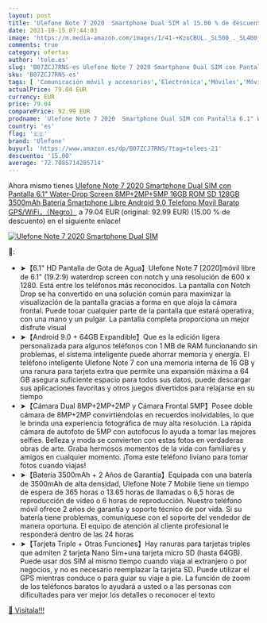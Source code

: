 ```yaml
---
layout: post
title: 'Ulefone Note 7 2020  Smartphone Dual SIM al 15.00 % de descuento'
date: 2021-10-15 07:44:03
image: 'https://m.media-amazon.com/images/I/41-+KzoCBUL._SL500_._SL400_.jpg'
comments: true
category: ofertas
author: 'tole.es'
slug: 'B07ZCJ7RNS-es Ulefone Note 7 2020 Smartphone Dual SIM con Pantalla 6.1"...'
sku: 'B07ZCJ7RNS-es'
tags: [ 'Comunicación móvil y accesorios','Electrónica','Móviles','Móviles y smartphones libres','android','ulefone', ]
actualPrice: 79.04 EUR
currency: EUR
price: 79.04
comparePrice: 92.99 EUR
prodname: 'Ulefone Note 7 2020  Smartphone Dual SIM con Pantalla 6.1" Water-Drop Screen  8MP+2MP+5MP  16GB ROM  SD 128GB   3500mAh Batería Smartphone Libre  Android 9.0 Telefono Movil Barato  GPS/WiFi，（Negro）'
country: 'es'
flag: '🇪🇸'
brand: 'Ulefone'
buyurl: 'https://www.amazon.es/dp/B07ZCJ7RNS/?tag=tolees-21'
descuento: '15.00'
average: '72.7085714285714'
---
```


Ahora mismo tienes [Ulefone Note 7 2020  Smartphone Dual SIM con Pantalla 6.1" Water-Drop Screen  8MP+2MP+5MP  16GB ROM  SD 128GB   3500mAh Batería Smartphone Libre  Android 9.0 Telefono Movil Barato  GPS/WiFi，（Negro）](https://www.amazon.es/dp/B07ZCJ7RNS/?tag=tolees-21) a 79.04 EUR (original: 92.99 EUR) (15.00 %  de descuento) en el siguiente enlace!

[![Ulefone Note 7 2020  Smartphone Dual SIM](https://m.media-amazon.com/images/I/41-+KzoCBUL._SL500_._SL400_.jpg)](https://www.amazon.es/dp/B07ZCJ7RNS/?tag=tolees-21)

🔎:

- ➤【6.1" HD Pantalla de Gota de Agua】Ulefone Note 7 [2020]móvil libre de 6.1" (19.2:9) waterdrop screen con notch y una resolución de 600 x 1280. Está entre los teléfonos más reconocidos. La pantalla con Notch Drop se ha convertido en una solución común para maximizar la visualización de la pantalla gracias a forma en que aloja la cámara frontal. Puede tocar cualquier parte de la pantalla que estará operativa, con una mano y un pulgar. La pantalla completa proporciona un mejor disfrute visual
- ➤【Android 9.0 + 64GB Expandible】Que es la edición ligera personalizada para algunos teléfonos con 1 MB de RAM funcionando sin problemas, el sistema inteligente puede ahorrar memoria y energía. El teléfono inteligente Ulefone Note 7 con una memoria interna de 16 GB y una ranura para tarjeta extra que permite una expansión máxima a 64 GB asegura suficiente espacio para todos sus datos, puede descargar sus aplicaciones favoritas y otros juegos divertidos para relajarse en su tiempo
- ➤【Cámara Dual 8MP+2MP+2MP y Cámara Frontal 5MP】Posee doble cámara de 8MP+2MP convirtiéndolas en recuerdos inolvidables, lo que le brinda una experiencia fotográfica de muy alta resolución. La rápida cámara de autofoto de 5MP con autofocus lo ayuda a tomar las mejores selfies. Belleza y moda se convierten con estas fotos en verdaderas obras de arte. Graba hermosos momentos de la vida con familiares y amigos en cualquier momento. ¡Toma este teléfono liviano para tomar fotos cuando viajas!
- ➤【Batería 3500mAh + 2 Años de Garantía】Equipada con una batería de 3500mAh de alta densidad, Ulefone Note 7 Mobile tiene un tiempo de espera de 365 horas o 13.65 horas de llamadas o 6,5 horas de reproducción de video o 6 horas de reproducción. Nuestro teléfono móvil ofrece 2 años de garantía y soporte técnico de por vida. Si su batería tiene problemas, comuníquese con el soporte del vendedor de manera oportuna. El equipo de atención al cliente profesional le responderá dentro de las 24 horas
- ➤【Tarjeta Triple + Otras Funciones】Hay ranuras para tarjetas triples que admiten 2 tarjeta Nano Sim+una tarjeta micro SD (hasta 64GB). Puede usar dos SIM al mismo tiempo cuando viaja al extranjero o por negocios, y no es necesario reemplazar la tarjeta SD. Puede utilizar el GPS mientras conduce o para guiar su viaje a pie. La función de zoom de los teléfonos baratos lo ayudará a usted o a las personas con dificultades para ver mejor los detalles o reconocer el texto

[🛒 Visítala!!!](https://www.amazon.es/dp/B07ZCJ7RNS/?tag=tolees-21)
